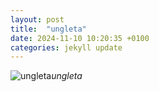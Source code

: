 ```yaml
---
layout: post
title:  "ungleta"
date: 2024-11-10 10:20:35 +0100
categories: jekyll update
---
```





![ungleta]()*ungleta*&nbsp;



[jekyll-docs]: https://jekyllrb.com/docs/home
[jekyll-gh]:   https://github.com/jekyll/jekyll
[jekyll-talk]: https://talk.jekyllrb.com/
